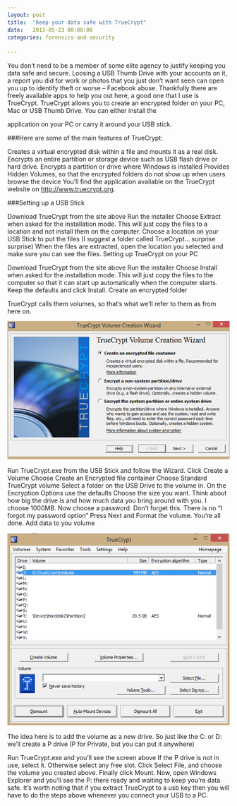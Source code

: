 ```yaml
---
layout: post
title:  "Keep your data safe with TrueCrypt"
date:   2013-05-23 00:00:00
categories: forensics-and-security

---
```


You don’t need to be a member of some elite agency to justify keeping you data safe and secure. Loosing a USB Thumb Drive with your accounts on it, a report you did for work or photos that you just don’t want seen can open you up to identify theft or worse – Facebook abuse. Thankfully there are freely available apps to help you out here, a good one that I use is TrueCrypt.
<linebreak>
TrueCrypt allows you to create an encrypted folder on your PC, Mac or USB Thumb Drive. You can either install the


application on your PC or carry it around your USB stick.

###Here are some of the main features of TrueCrypt:

Creates a virtual encrypted disk within a file and mounts it as a real disk.
Encrypts an entire partition or storage device such as USB flash drive or hard drive.
Encrypts a partition or drive where Windows is installed
Provides Hidden Volumes, so that the encrypted folders do not show up when users browse the device
You’ll find the application available on the TrueCrypt website on http://www.truecrypt.org.

###Setting up a USB Stick

Download TrueCrypt from the site above
Run the installer
Choose Extract when asked for the installation mode. This will just copy the files to a location and not install them on the computer.
Choose a location on your USB Stick to put the files (I suggest a folder called TrueCrypt… surprise surprise)
When the files are extracted, open the location you selected and make sure you can see the files.
Setting up TrueCrypt on your PC

Download TrueCrypt from the site above
Run the installer
Choose Install when asked for the installation mode. This will just copy the files to the computer so that it can start up automatically when the computer starts.
Keep the defaults and click Install.
Create an encrypted folder

TrueCrypt calls them volumes, so that’s what we’ll refer to them as from here on.

![truecrypt](../img/truecrypt1.png)

Run TrueCrypt.exe from the USB Stick and follow the Wizard.
Click Create a Volume
Choose Create an Encrypted file container
Choose Standard TrueCrypt volume
Select a folder on the USB Drive to the volume in.
On the Encryption Options use the defaults
Choose the size you want. Think about how big the drive is and how much data you bring around with you. I choose 1000MB.
Now choose a password. Don’t forget this. There is no “I forgot my password option”
Press Next and Format the volume.
You’re all done.
Add data to you volume

![truecrypt](../img/truecrypt2.png)

The idea here is to add the volume as a new drive. So just like the C: or D: we’ll create a P drive (P for Private, but you can put it anywhere)

Run TrueCrypt.exe and you’ll see the screen above
If the P drive is not in use, select it. Otherwise select any free slot.
Click Select File, and choose the volume you created above.
Finally click Mount.
Now, open Windows Explorer and you’ll see the P: there ready and waiting to keep you’re data safe.
It’s worth noting that if you extract TrueCrypt to a usb key then you will have to do the steps above whenever you connect your USB to a PC.